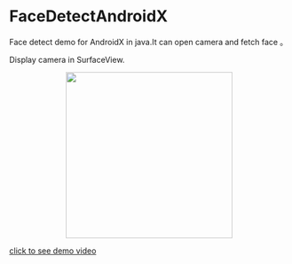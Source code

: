 # FaceDetectAndroidX
Face detect demo for AndroidX in java.It can open camera and fetch face 。

Display camera in SurfaceView.

<div align="center"><img src="https://img-blog.csdnimg.cn/20210323145435947.jpg?x-oss-process=image/watermark,type_ZmFuZ3poZW5naGVpdGk,shadow_10,text_aHR0cHM6Ly9ibG9nLmNzZG4ubmV0L3poYW5namluMTEyMA==,size_16,color_FFFFFF,t_70#pic_center" width="300"/></div>

[click to see demo video](https://www.bilibili.com/video/BV1NK411w7Yw/)
